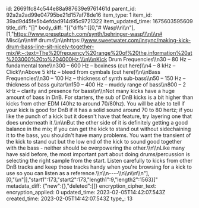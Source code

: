 id: 26691fc84c544e88a987639e9761461d
parent_id: 92a2a2ad99e04795be21d157af78de16
item_type: 1
item_id: 39ad9d45fe5b4efdad914d95c9721322
item_updated_time: 1675603595609
title_diff: "[]"
body_diff: "[{\"diffs\":[[0,\"# Wasp\\\n\\\n\"],[1,\"https://www.presetpatch.com/synth/behringer-wasp\\\n\\\n# Misc\\\n\\\n## drums\\\n\\\nhttps://www.sweetwater.com/insync/making-kick-drum-bass-line-sit-nicely-together-mix/#:~:text=The%20frequency%20range%20of%20the,information%20at%203000%20to%204000Hz.\\\n\\\nKick Drum Frequencies\\\n30 – 80 Hz  – fundamental tone\\\n300 – 600 Hz – boxiness (cut here)\\\n4 – 8 kHz – Click\\\nAbove 5 kHz – bleed from cymbals (cut here)\\\n\\\nBass Frequencies\\\n30 – 100 Hz – thickness of synth sub-bass\\\n50 – 150 Hz – thickness of bass guitar\\\n150 – 400 Hz – muddy range of bass\\\n800 – 2 kHz – clarity and presence for bass\\\n\\\nNot many kicks have a huge amount of bass in DnB. For starters, the sub of DnB kicks is a bit higher than kicks from other EDM (40hz to around 70/80hz). You will be able to tell if your kick is good for DnB if it has a solid sound around 70 to 80 hertz; if you like the punch of a kick but it doesn't have that feature, try layering one that does underneath it.\\\n\\\nBut the other side of it is definitely getting a good balance in the mix; if you can get the kick to stand out without sidechaining it to the bass, you shouldn't have many problems. You want the transient of the kick to stand out but the low end of the kick to sound good together with the bass - neither should be overpowering the other.\\\n\\\nLike many have said before, the most important part about doing drums/percussion is selecting the right sample from the start. Listen carefully to kicks from other DnB tracks and keep those tracks handy when you're browsing for a kick to use so you can listen as a reference.\\\n\\\n----\\\n\\\n\\\n\\\n\"],[0,\"\\\n\"]],\"start1\":173,\"start2\":173,\"length1\":9,\"length2\":1563}]"
metadata_diff: {"new":{},"deleted":[]}
encryption_cipher_text: 
encryption_applied: 0
updated_time: 2023-02-05T14:42:07.543Z
created_time: 2023-02-05T14:42:07.543Z
type_: 13